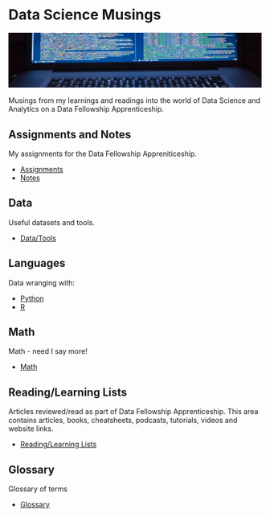 # Data Science Musings

![Main Logo](logo.jpg)

Musings from my learnings and readings into the world of Data Science and Analytics on a Data Fellowship Apprenticeship.

## Assignments and Notes

My assignments for the Data Fellowship Appreniticeship.

- [Assignments](assignments/README.md)
- [Notes](notes/README.md)

## Data

Useful datasets and tools.

- [Data/Tools](data/README.md)

## Languages

Data wranging with:

- [Python](python/README.md)
- [R](r/README.md)

## Math

Math - need I say more!

- [Math](math/README.md)

## Reading/Learning Lists

Articles reviewed/read as part of Data Fellowship Apprenticeship. This area contains articles, books, cheatsheets, podcasts, tutorials, videos and website links.

- [Reading/Learning Lists](reading/README.md)

## Glossary

Glossary of terms

- [Glossary](notes/glossary.md)
